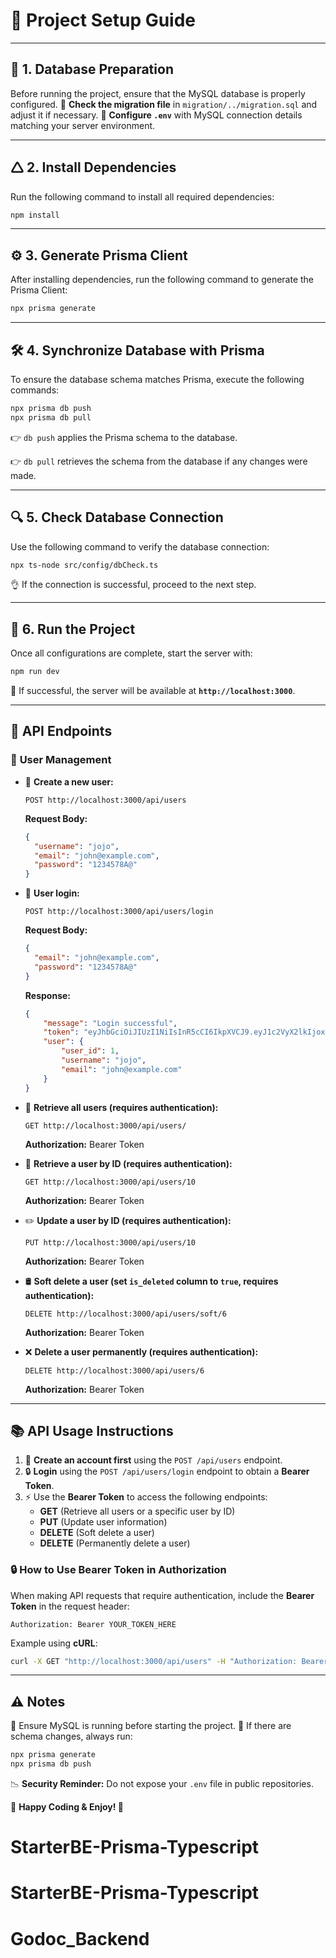 # 🎯 **Project Setup Guide**

---

## 📌 1. **Database Preparation**
Before running the project, ensure that the MySQL database is properly configured.
🔹 **Check the migration file** in `migration/../migration.sql` and adjust it if necessary.
🔹 **Configure `.env`** with MySQL connection details matching your server environment.

---

## 🛆 2. **Install Dependencies**
Run the following command to install all required dependencies:
```sh
npm install
```

---

## ⚙️ 3. **Generate Prisma Client**
After installing dependencies, run the following command to generate the Prisma Client:
```sh
npx prisma generate
```

---

## 🛠️ 4. **Synchronize Database with Prisma**
To ensure the database schema matches Prisma, execute the following commands:
```sh
npx prisma db push
npx prisma db pull
```
👉 `db push` applies the Prisma schema to the database.

👉 `db pull` retrieves the schema from the database if any changes were made.

---

## 🔍 5. **Check Database Connection**
Use the following command to verify the database connection:
```sh
npx ts-node src/config/dbCheck.ts
```
👌 If the connection is successful, proceed to the next step.

---

## 🚀 6. **Run the Project**
Once all configurations are complete, start the server with:
```sh
npm run dev
```
🎉 If successful, the server will be available at **`http://localhost:3000`**.

---

## 🔗 **API Endpoints**
### 👤 **User Management**
- 💚 **Create a new user:**
  ```
  POST http://localhost:3000/api/users
  ```
  **Request Body:**
  ```json
  {
    "username": "jojo",
    "email": "john@example.com",
    "password": "1234578A@"
  }
  ```
  
- 🔑 **User login:**
  ```
  POST http://localhost:3000/api/users/login
  ```
  **Request Body:**
  ```json
  {
    "email": "john@example.com",
    "password": "1234578A@"
  }
  ```
  **Response:**
  ```json
  {
      "message": "Login successful",
      "token": "eyJhbGciOiJIUzI1NiIsInR5cCI6IkpXVCJ9.eyJ1c2VyX2lkIjoxLCJlbWFpbCI6ImpvaG5AZXhhbXBsZS5jb20iLCJ1c2VybmFtZSI6Impvam8iLCJpYXQiOjE3NDExMzUyMzEsImV4cCI6MTc0MTIyMTYzMX0.JjIYECNDcr1hS5TH1eRJwTFwR8ZbzRfeYMyQtWxy0KE",
      "user": {
          "user_id": 1,
          "username": "jojo",
          "email": "john@example.com"
      }
  }
  ```
  
- 📃 **Retrieve all users (requires authentication):**
  ```
  GET http://localhost:3000/api/users/
  ```
  **Authorization:** Bearer Token
  
- 👤 **Retrieve a user by ID (requires authentication):**
  ```
  GET http://localhost:3000/api/users/10
  ```
  **Authorization:** Bearer Token
  
- ✏️ **Update a user by ID (requires authentication):**
  ```
  PUT http://localhost:3000/api/users/10
  ```
  **Authorization:** Bearer Token
  
- 🛢️ **Soft delete a user (set `is_deleted` column to `true`, requires authentication):**
  ```
  DELETE http://localhost:3000/api/users/soft/6
  ```
  **Authorization:** Bearer Token
  
- ❌ **Delete a user permanently (requires authentication):**
  ```
  DELETE http://localhost:3000/api/users/6
  ```
  **Authorization:** Bearer Token

---

## 📚 **API Usage Instructions**
1. 📝 **Create an account first** using the `POST /api/users` endpoint.
2. 🔒 **Login** using the `POST /api/users/login` endpoint to obtain a **Bearer Token**.
3. ⚡ Use the **Bearer Token** to access the following endpoints:
   - **GET** (Retrieve all users or a specific user by ID)
   - **PUT** (Update user information)
   - **DELETE** (Soft delete a user)
   - **DELETE** (Permanently delete a user)

### 🔒 **How to Use Bearer Token in Authorization**
When making API requests that require authentication, include the **Bearer Token** in the request header:
```http
Authorization: Bearer YOUR_TOKEN_HERE
```
Example using **cURL**:
```sh
curl -X GET "http://localhost:3000/api/users" -H "Authorization: Bearer YOUR_TOKEN_HERE"
```

---

## ⚠️ **Notes**
🚀 Ensure MySQL is running before starting the project.
🚀 If there are schema changes, always run:
```sh
npx prisma generate
npx prisma db push
```

📉 **Security Reminder:** Do not expose your `.env` file in public repositories.

📄 **Happy Coding & Enjoy! 🚀**

# StarterBE-Prisma-Typescript
# StarterBE-Prisma-Typescript
# Godoc_Backend
